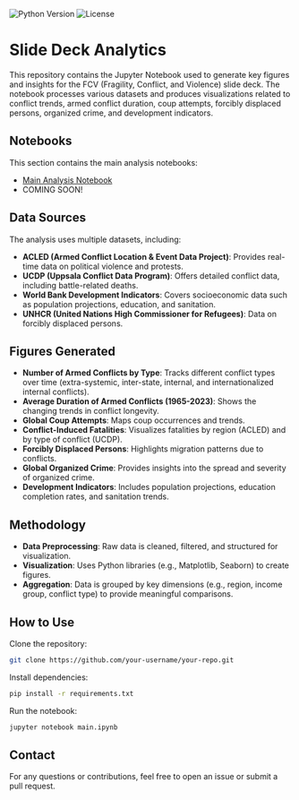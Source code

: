 ![Python Version](https://img.shields.io/badge/python-3.8%2B-blue)
![License](https://img.shields.io/github/license/your-username/your-repo)

# Slide Deck Analytics

This repository contains the Jupyter Notebook used to generate key figures and insights for the FCV (Fragility, Conflict, and Violence) slide deck. The notebook processes various datasets and produces visualizations related to conflict trends, armed conflict duration, coup attempts, forcibly displaced persons, organized crime, and development indicators.

## Notebooks

This section contains the main analysis notebooks:

- [Main Analysis Notebook](notebooks/main.ipynb)
- COMING SOON!

## Data Sources

The analysis uses multiple datasets, including:

- **ACLED (Armed Conflict Location & Event Data Project)**: Provides real-time data on political violence and protests.
- **UCDP (Uppsala Conflict Data Program)**: Offers detailed conflict data, including battle-related deaths.
- **World Bank Development Indicators**: Covers socioeconomic data such as population projections, education, and sanitation.
- **UNHCR (United Nations High Commissioner for Refugees)**: Data on forcibly displaced persons.

## Figures Generated

- **Number of Armed Conflicts by Type**: Tracks different conflict types over time (extra-systemic, inter-state, internal, and internationalized internal conflicts).
- **Average Duration of Armed Conflicts (1965-2023)**: Shows the changing trends in conflict longevity.
- **Global Coup Attempts**: Maps coup occurrences and trends.
- **Conflict-Induced Fatalities**: Visualizes fatalities by region (ACLED) and by type of conflict (UCDP).
- **Forcibly Displaced Persons**: Highlights migration patterns due to conflicts.
- **Global Organized Crime**: Provides insights into the spread and severity of organized crime.
- **Development Indicators**: Includes population projections, education completion rates, and sanitation trends.

## Methodology

- **Data Preprocessing**: Raw data is cleaned, filtered, and structured for visualization.
- **Visualization**: Uses Python libraries (e.g., Matplotlib, Seaborn) to create figures.
- **Aggregation**: Data is grouped by key dimensions (e.g., region, income group, conflict type) to provide meaningful comparisons.

## How to Use

Clone the repository:

```sh
git clone https://github.com/your-username/your-repo.git
```

Install dependencies:

```sh
pip install -r requirements.txt
```

Run the notebook:

```sh
jupyter notebook main.ipynb
```

## Contact

For any questions or contributions, feel free to open an issue or submit a pull request.